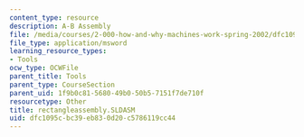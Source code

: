 ```yaml
---
content_type: resource
description: A-B Assembly
file: /media/courses/2-000-how-and-why-machines-work-spring-2002/dfc1095cbc39eb830d20c5786119cc44_rectangleassembly.SLDASM
file_type: application/msword
learning_resource_types:
- Tools
ocw_type: OCWFile
parent_title: Tools
parent_type: CourseSection
parent_uid: 1f9b0c81-5680-49b0-50b5-7151f7de710f
resourcetype: Other
title: rectangleassembly.SLDASM
uid: dfc1095c-bc39-eb83-0d20-c5786119cc44
---
```

